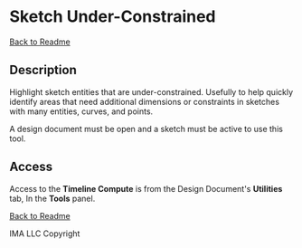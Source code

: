 # Sketch Under-Constrained

[Back to Readme](../README.md)

## Description

Highlight sketch entities that are under-constrained.  Usefully to help quickly identify areas that need additional dimensions or constraints in sketches with many entities, curves, and points.

A design document must be open and a sketch must be active to use this tool.

## Access

Access to the **Timeline Compute** is from the Design Document's **Utilities** tab, In the **Tools** panel.

[Back to Readme](../README.md)

IMA LLC Copyright
